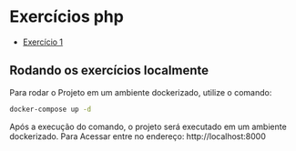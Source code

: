 # Exercícios php

- [Exercício 1](./public/exercicio1.php)

## Rodando os exercícios localmente

Para rodar o Projeto em um ambiente dockerizado, utilize o comando:

```bash
docker-compose up -d 
```
Após a execução do comando, o projeto será executado em um ambiente dockerizado.
Para Acessar entre no endereço: http://localhost:8000
